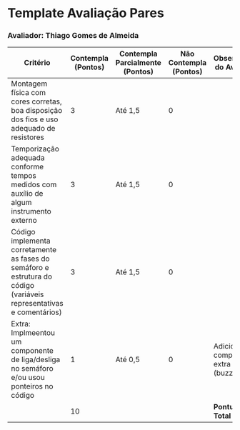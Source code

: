 # Template Avaliação Pares

### Avaliador: Thiago Gomes de Almeida

| Critério                                                                                                 | Contempla (Pontos) | Contempla Parcialmente (Pontos) | Não Contempla (Pontos) | Observações do Avaliador |
|---------------------------------------------------------------------------------------------------------|--------------------|----------------------------------|--------------------------|---------------------------|
| Montagem física com cores corretas, boa disposição dos fios e uso adequado de resistores                | 3              | Até 1,5                            | 0                        |                           |
| Temporização adequada conforme tempos medidos com auxílio de algum instrumento externo                  | 3              | Até 1,5                          | 0                        |                           |
| Código implementa corretamente as fases do semáforo e estrutura do código (variáveis representativas e comentários) |  3              | Até 1,5                          | 0                        |                           |
| Extra: Implmeentou um componente de liga/desliga no semáforo e/ou usou ponteiros no código |  1              |  Até 0,5                         | 0                        |    Adicionou um componente extra (buzzer)                       |
|  |                                 10                            |  | |**Pontuação Total**|

